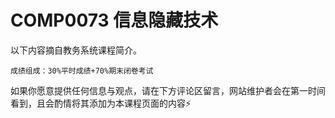 
# COMP0073 信息隐藏技术

以下内容摘自教务系统课程简介。

```
成绩组成：30%平时成绩+70%期末闭卷考试
```

如果你愿意提供任何信息与观点，请在下方评论区留言，网站维护者会在第一时间看到，且会酌情将其添加为本课程页面的内容⚡️
